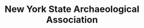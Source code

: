 ---
layout: repo
title: "New York State Archaeological Association"
id: 22627
permalink: repos/22627/
---